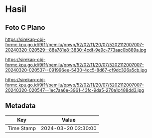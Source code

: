 # Hasil

## Foto C Plano

https://sirekap-obj-formc.kpu.go.id/9f1f/pemilu/ppwp/52/02/11/20/07/5202112007007-20240320-020529--88a781e8-3830-4cdf-9e9c-773aac0b889a.jpg

https://sirekap-obj-formc.kpu.go.id/9f1f/pemilu/ppwp/52/02/11/20/07/5202112007007-20240320-020537--091996ee-5430-4cc5-8d67-cf9dc326a5cb.jpg

https://sirekap-obj-formc.kpu.go.id/9f1f/pemilu/ppwp/52/02/11/20/07/5202112007007-20240320-020547--1ec7aa6e-3961-43fc-9da5-270a1c488dd3.jpg


## Metadata

| Key        | Value               |
| ---------- | ------------------- |
| Time Stamp | 2024-03-20 02:30:00 |



